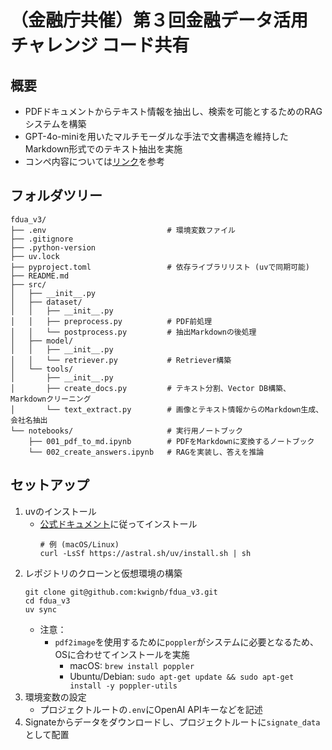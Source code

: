 # （金融庁共催）第３回金融データ活用チャレンジ コード共有

## 概要
- PDFドキュメントからテキスト情報を抽出し、検索を可能とするためのRAGシステムを構築
- GPT-4o-miniを用いたマルチモーダルな手法で文書構造を維持したMarkdown形式でのテキスト抽出を実施
- コンペ内容については[リンク](https://signate.jp/competitions/1515)を参考

## フォルダツリー
```
fdua_v3/
├── .env                           # 環境変数ファイル
├── .gitignore
├── .python-version
├── uv.lock
├── pyproject.toml                 # 依存ライブラリリスト (uvで同期可能)
├── README.md
├── src/
│   ├── __init__.py
│   ├── dataset/
│   │   ├── __init__.py
│   │   ├── preprocess.py          # PDF前処理
│   │   └── postprocess.py         # 抽出Markdownの後処理
│   ├── model/
│   │   ├── __init__.py
│   │   └── retriever.py           # Retriever構築
│   └── tools/
│       ├── __init__.py
│       ├── create_docs.py         # テキスト分割、Vector DB構築、Markdownクリーニング
│       └── text_extract.py        # 画像とテキスト情報からのMarkdown生成、会社名抽出
└── notebooks/                     # 実行用ノートブック
    ├── 001_pdf_to_md.ipynb        # PDFをMarkdownに変換するノートブック
    └── 002_create_answers.ipynb   # RAGを実装し、答えを推論

```

## セットアップ
1. uvのインストール
    - [公式ドキュメント](https://github.com/astral-sh/uv)に従ってインストール
        ```
        # 例 (macOS/Linux)
        curl -LsSf https://astral.sh/uv/install.sh | sh
        ```
2. レポジトリのクローンと仮想環境の構築
    ```
    git clone git@github.com:kwignb/fdua_v3.git
    cd fdua_v3
    uv sync
    ```
    - 注意：
        - `pdf2image`を使用するために`poppler`がシステムに必要となるため、OSに合わせてインストールを実施
            - macOS: `brew install poppler`
            - Ubuntu/Debian: `sudo apt-get update && sudo apt-get install -y poppler-utils`
3. 環境変数の設定
    - プロジェクトルートの`.env`にOpenAI APIキーなどを記述
4. Signateからデータをダウンロードし、プロジェクトルートに`signate_data`として配置